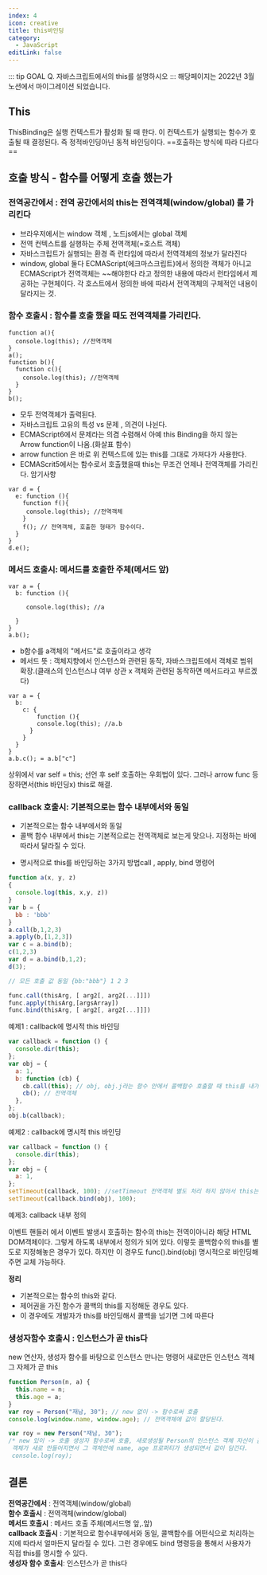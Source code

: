 ```yaml
---
index: 4
icon: creative
title: this바인딩
category:
  - JavaScript
editLink: false
---
```


::: tip GOAL
Q. 자바스크립트에서의 this를 설명하시오
:::
해당페이지는 2022년 3월 노션에서 마이그레이션 되었습니다.  

## This

ThisBinding은 실행 컨텍스트가 활성화 될 때 한다. 이 컨텍스트가 실행되는 함수가 호출될 때 결정된다. 즉 정적바인딩아닌 동적 바인딩이다. ==호출하는 방식에 따라 다르다==

## 호출 방식 - 함수를 어떻게 호출 했는가

### 전역공간에서 : 전역 공간에서의 this는 전역객체(window/global) 를 가리킨다

- 브라우저에서는 window 객체 , 노드js에서는 global 객체
- 전역 컨텍스트를 실행하는 주체 전역객체(=호스트 객체)
- 자바스크립트가 실행되는 환경 즉 런타임에 따라서 전역객체의 정보가 달라진다
- window, global 둘다 ECMAScript(에크마스크립트)에서 정의한 객체가 아니고 ECMAScript가 전역객체는 ~~해야한다 라고 정의한 내용에 따라서 런타임에서 제공하는 구현체이다. 각 호스트에서 정의한 바에 따라서 전역객체의 구체적인 내용이 달라지는 것.

### 함수 호출시 : 함수를 호출 했을 때도 전역객체를 가리킨다.

```
function a(){
  console.log(this); //전역객체
}
a();
function b(){
  function c(){
    console.log(this); //전역객체
  }
}
b();
```

- 모두 전역객체가 출력된다.
- 자바스크립트 고유의 특성 vs 문제 , 의견이 나뉜다.
- ECMAScript6에서 문제라는 의겸 수렴해서 아예 this Binding을 하지 않는 Arrow function이 나옴.(화살표 함수)
- arrow function 은 바로 위 컨텍스트에 있는 this를 그대로 가져다가 사용한다.
- ECMAScrit5에서는 함수로서 호출했을때 this는 무조건 언제나 전역객체를 가리킨다. 암기사항

```
var d = {
  e: function (){
    function f(){
     console.log(this); //전역객체
    }
    f(); // 전역객체, 호출한 형태가 함수이다.
  }
}
d.e();
```

### 메서드 호출시: 메서드를 호출한 주체(메서드 앞)

```
var a = {
  b: function (){

     console.log(this); //a

  }
}
a.b();
```

- b함수를 a객체의 "메서드"로 호출이라고 생각
- 메서드 뜻 : 객체지향에서 인스턴스와 관련된 동작, 자바스크립트에서 객체로 범위 확장.(클래스의 인스턴스냐 여부 상관 x 객체와 관련된 동작하면 메서드라고 부르겠다)

```
var a = {
  b:
    c: {
        function (){
        console.log(this); //a.b
      }
    }
  }
}
a.b.c(); = a.b["c"]
```

상위에서 var self = this;
선언 후 self 호출하는 우회법이 있다. 그러나 arrow func 등장하면서(this 바인딩x) this로 해결.

### callback 호출시: 기본적으로는 함수 내부에서와 동일

- 기본적으로는 함수 내부에서와 동일
- 콜백 함수 내부에서 this는 기본적으로는 전역객체로 보는게 맞으나. 지정하는 바에 따라서 달라질 수 있다.


* 명시적으로 this를 바인딩하는 3가지 방법call , apply, bind 명령어

```js
function a(x, y, z)
{
  console.log(this, x,y, z))
}
var b = {
  bb : 'bbb'
}
a.call(b,1,2,3)
a.apply(b,[1,2,3])
var c = a.bind(b);
c(1,2,3)
var d = a.bind(b,1,2);
d(3);

// 모든 호출 값 동일 {bb:"bbb"} 1 2 3

func.call(thisArg, [ arg2[, arg2[...]]])
func.apply(thisArg,[argsArray])
func.bind(thisArg, [ arg2[, arg2[...]]])

```


예제1 : callback에 명시적 this 바인딩

```js
var callback = function () {
  console.dir(this);
};
var obj = {
  a: 1,
  b: function (cb) {
    cb.call(this); // obj, obj.j라는 함수 안에서 콜백함수 호출할 때 this를 내가 가지고 있는 this로 한다고 명령을 내린것.
    cb(); // 전역객체
  },
};
obj.b(callback);
```

예제2 : callback에 명시적 this 바인딩

```js
var callback = function () {
  console.dir(this);
};
var obj = {
  a: 1,
};
setTimeout(callback, 100); //setTimeout 전역객체 별도 처리 하지 않아서 this는 전역객체가 나온다. setTimeout 콜백 처리 방식 임의로 바꿀 수 없으니까 bind 이용
setTimeout(callback.bind(obj), 100);
```

예제3: callback 내부 정의

이벤트 핸들러 에서 이벤트 발생시 호출하는 함수의 this는 전역이아니라 해당 HTML DOM객체이다.
그렇게 하도록 내부에서 정의가 되어 있다. 이렇듯 콜백함수의 this를 별도로 지정해놓은 경우가 있다.
하지만 이 경우도 func().bind(obj) 명시적으로 바인딩해주면 교체 가능하다.

**정리**

- 기본적으로는 함수의 this와 같다.
- 제어권을 가진 함수가 콜백의 this를 지정해둔 경우도 있다.
- 이 경우에도 개발자가 this를 바인딩해서 콜백을 넘기면 그에 따른다

### 생성자함수 호출시 : 인스턴스가 곧 this다

new 연산자, 생성자 함수를 바탕으로 인스턴스 만나는 명령어
새로만든 인스턴스 객체 그 자체가 곧 this

```js
function Person(n, a) {
  this.name = n;
  this.age = a;
}
var roy = Person("재남, 30"); // new 없이 -> 함수로써 호출
console.log(window.name, window.age); // 전역객체에 값이 할당된다.

var roy = new Person("재남, 30"); 
/* new 있이 -> 호출 생성자 함수로써 호출, 새로생성될 Person의 인스턴스 객체 자신이 곧 this
 객체가 새로 만들어지면서 그 객체안에 name, age 프로퍼티가 생성되면서 값이 담긴다.
 console.log(roy);
```

## 결론

**전역공간에서** : 전역객체(window/global)  
**함수 호출시** : 전역객체(window/global)  
**메서드 호출시** : 메서드 호출 주체(메서드명 앞,.앞)  
**callback 호출시** : 기본적으로 함수내부에서와 동일, 콜백함수를 어떤식으로 처리하는 지에 따라서 얼마든지 달라질 수 있다. 그런 경우에도 bind 명령등을 통해서 사용자가 직접 this를 명시할 수 있다.  
**생성자 함수 호출시**: 인스턴스가 곧 this다
